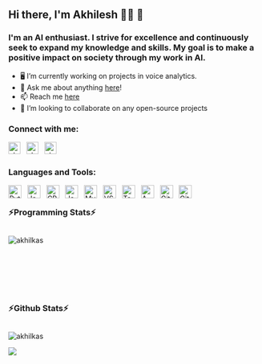 ## Hi there, I'm Akhilesh 👨‍💻 👋
### I'm an AI enthusiast. I strive for excellence and continuously seek to expand my knowledge and skills. My goal is to make a positive impact on society through my work in AI.
- 🖥️ I’m currently working on projects in voice analytics. 
- 💬 Ask me about anything [here][issues]!
- 📫 Reach me [here](mailto:akhilkas2001@gmail.com)
- 👻 I’m looking to collaborate on any open-source projects

### Connect with me:
[<img alt="akhil_kas|Twitter" width="24px" src="https://skillicons.dev/icons?i=twitter"/>][twitter] &nbsp;
[<img alt="akhil_kas|LinkedIn" width="24px" src="https://skillicons.dev/icons?i=linkedin"/>][linkedin] &nbsp;
[<img alt="akhil_kas|Instagram" width="24px" src="https://skillicons.dev/icons?i=instagram"/>][instagram]

### Languages and Tools:

<img alt="Python" width="26px" src="https://skillicons.dev/icons?i=py"/> &nbsp;
<img alt="Java" width="26px" src="https://skillicons.dev/icons?i=java" /> &nbsp;
<img alt="CPP" width="26px" src="https://skillicons.dev/icons?i=cpp"/> &nbsp;
<img alt="JavaScript" width="26px" src="https://skillicons.dev/icons?i=js"/> &nbsp;
<img alt="MySQL" width="26px" src="https://skillicons.dev/icons?i=mysql"/> &nbsp;
<img alt="VS Code" width="26px" src="https://skillicons.dev/icons?i=vscode"/> &nbsp;
<img alt="Tensorflow" width="26px" src="https://skillicons.dev/icons?i=tensorflow"> &nbsp;
<img alt="AWS" width="26px" src="https://skillicons.dev/icons?i=aws"/> &nbsp;
<img alt="Git" width="26px" src="https://skillicons.dev/icons?i=git" /> &nbsp;
<img alt="GitHub" width="26px" src="https://skillicons.dev/icons?i=github"/> &nbsp;

<!-- <p><img src="https://komarev.com/ghpvc/?username=AkhilKas&label=Profile%20views&color=0e75b6&style=flat" alt="akhilkas" /></p> -->

<summary><h3 style="display: inline;">⚡Programming Stats⚡</h3></summary>
<br>

<p>
  <img align="left" src="https://github-readme-stats.vercel.app/api/top-langs?username=AkhilKas&show_icons=true&locale=en&layout=compact" alt="akhilkas" />
</p>

<br> <br> <br> <br> <br> <br> <br>

<summary><h3 style="display: inline;">⚡Github Stats⚡</h3></summary>
<br>

<p>
  <img align="center" src="https://github-profile-trophy.vercel.app/?username=AkhilKas&title=Repositories, Commit, Stars" alt="akhilkas" />


  &nbsp;<img align="left" src="https://github-readme-stats.vercel.app/api?username=AkhilKas&show_icons=true" />
</p>


[issues]: https://github.com/AkhilKas/AkhilKas/issues
[twitter]: https://twitter.com/akhil_kas
[instagram]: https://www.instagram.com/akhil_kas/
[linkedin]: https://www.linkedin.com/in/akhilesh-kasturi/


<!--- 🤔 I’m looking for help with ...-->



